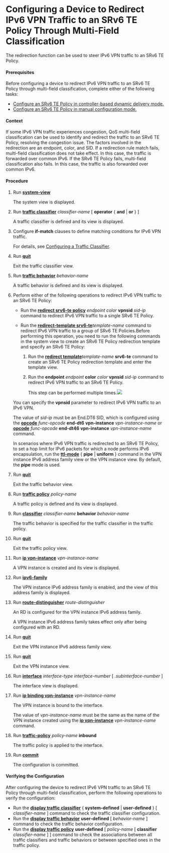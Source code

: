 Configuring a Device to Redirect IPv6 VPN Traffic to an SRv6 TE Policy Through Multi-Field Classification
=========================================================================================================

The redirection function can be used to steer IPv6 VPN traffic to an SRv6 TE Policy.

#### Prerequisites

Before configuring a device to redirect IPv6 VPN traffic to an SRv6 TE Policy through multi-field classification, complete either of the following tasks:

* [Configure an SRv6 TE Policy in controller-based dynamic delivery mode.](dc_vrp_srv6_cfg_all_0116.html)
* [Configure an SRv6 TE Policy in manual configuration mode.](dc_vrp_srv6_cfg_all_0110.html)

#### Context

If some IPv6 VPN traffic experiences congestion, QoS multi-field classification can be used to identify and redirect the traffic to an SRv6 TE Policy, resolving the congestion issue. The factors involved in the redirection are an endpoint, color, and SID. If a redirection rule match fails, multi-field classification does not take effect. In this case, the traffic is forwarded over common IPv6. If the SRv6 TE Policy fails, multi-field classification also fails. In this case, the traffic is also forwarded over common IPv6.


#### Procedure

1. Run [**system-view**](cmdqueryname=system-view)
   
   
   
   The system view is displayed.
2. Run [**traffic classifier**](cmdqueryname=traffic+classifier) *classifier-name* [ **operator** { **and** | **or** } ]
   
   
   
   A traffic classifier is defined and its view is displayed.
3. Configure **if-match** clauses to define matching conditions for IPv6 VPN traffic.
   
   
   
   For details, see [Configuring a Traffic Classifier](../ne/dc_ne_qos_cfg_0042.html).
4. Run [**quit**](cmdqueryname=quit)
   
   
   
   Exit the traffic classifier view.
5. Run [**traffic behavior**](cmdqueryname=traffic+behavior) *behavior-name*
   
   
   
   A traffic behavior is defined and its view is displayed.
6. Perform either of the following operations to redirect IPv6 VPN traffic to an SRv6 TE Policy:
   * Run the [**redirect srv6-te policy**](cmdqueryname=redirect+srv6-te+policy) *endpoint* *color* **vpnsid** *sid-ip* command to redirect IPv6 VPN traffic to a single SRv6 TE Policy.
   
   
   * Run the [**redirect-template srv6-te**](cmdqueryname=redirect-template+srv6-te)*template-name* command to redirect IPv6 VPN traffic to a group of SRv6 TE Policies.Before performing this operation, you need to run the following commands in the system view to create an SRv6 TE Policy redirection template and specify an SRv6 TE Policy:
     1. Run the [**redirect template**](cmdqueryname=redirect+template)*template-name* **srv6-te** command to create an SRv6 TE Policy redirection template and enter the template view.
     2. Run the **endpoint** *endpoint* **color** *color* **vpnsid** *sid-ip* command to redirect IPv6 VPN traffic to an SRv6 TE Policy.
        
        This step can be performed multiple times.![](../../../../public_sys-resources/note_3.0-en-us.png) 
   
   You can specify the **vpnsid** parameter to redirect IPv6 VPN traffic to an IPv6 VPN.
   
   The value of *sid-ip* must be an End.DT6 SID, which is configured using the [**opcode**](cmdqueryname=opcode) *func-opcode* **end-dt6** **vpn-instance** *vpn-instance-name* or [**opcode**](cmdqueryname=opcode) *func-opcode* **end-dt46** **vpn-instance** *vpn-instance-name* command.
   
   In scenarios where IPv6 VPN traffic is redirected to an SRv6 TE Policy, to set a hop limit for IPv6 packets for which a node performs IPv6 encapsulation, run the [**ttl-mode**](cmdqueryname=ttl-mode) { **pipe** | **uniform** } command in the VPN instance IPv6 address family view or the VPN instance view. By default, the **pipe** mode is used.
7. Run [**quit**](cmdqueryname=quit)
   
   
   
   Exit the traffic behavior view.
8. Run [**traffic policy**](cmdqueryname=traffic+policy) *policy-name*
   
   
   
   A traffic policy is defined and its view is displayed.
9. Run [**classifier**](cmdqueryname=classifier) *classifier-name* **behavior** *behavior-name*
   
   
   
   The traffic behavior is specified for the traffic classifier in the traffic policy.
10. Run [**quit**](cmdqueryname=quit)
    
    
    
    Exit the traffic policy view.
11. Run [**ip vpn-instance**](cmdqueryname=ip+vpn-instance) *vpn-instance-name*
    
    
    
    A VPN instance is created and its view is displayed.
12. Run [**ipv6-family**](cmdqueryname=ipv6-family)
    
    
    
    The VPN instance IPv6 address family is enabled, and the view of this address family is displayed.
13. Run [**route-distinguisher**](cmdqueryname=route-distinguisher) *route-distinguisher*
    
    
    
    An RD is configured for the VPN instance IPv6 address family.
    
    
    
    A VPN instance IPv6 address family takes effect only after being configured with an RD.
14. Run [**quit**](cmdqueryname=quit)
    
    
    
    Exit the VPN instance IPv6 address family view.
15. Run [**quit**](cmdqueryname=quit)
    
    
    
    Exit the VPN instance view.
16. Run [**interface**](cmdqueryname=interface) *interface-type* *interface-number* [ *.subinterface-number* ]
    
    
    
    The interface view is displayed.
17. Run [**ip binding vpn-instance**](cmdqueryname=ip+binding+vpn-instance) *vpn-instance-name*
    
    
    
    The VPN instance is bound to the interface.
    
    
    
    The value of *vpn-instance-name* must be the same as the name of the VPN instance created using the [**ip vpn-instance**](cmdqueryname=ip+vpn-instance) *vpn-instance-name* command.
18. Run [**traffic-policy**](cmdqueryname=traffic-policy) *policy-name* **inbound**
    
    
    
    The traffic policy is applied to the interface.
19. Run [**commit**](cmdqueryname=commit)
    
    
    
    The configuration is committed.

#### Verifying the Configuration

After configuring the device to redirect IPv6 VPN traffic to an SRv6 TE Policy through multi-field classification, perform the following operations to verify the configuration:

* Run the [**display traffic classifier**](cmdqueryname=display+traffic+classifier) { **system-defined** | **user-defined** } [ *classifier-name* ] command to check the traffic classifier configuration.
* Run the [**display traffic behavior**](cmdqueryname=display+traffic+behavior) **user-defined** [ *behavior-name* ] command to check the traffic behavior configuration.
* Run the [**display traffic policy**](cmdqueryname=display+traffic+policy) **user-defined** [ *policy-name* [ **classifier** *classifier-name* ] ] command to check the associations between all traffic classifiers and traffic behaviors or between specified ones in the traffic policy.